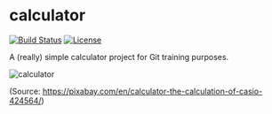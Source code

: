 # calculator

[![Build Status](https://travis-ci.org/acidyumyum/calculator.svg?branch=master)](https://travis-ci.org/acidyumyum/calculator)
[![License](http://img.shields.io/:license-mit-blue.svg)](https://github.com/fh-erfurt/calculator/blob/master/LICENSE)

A (really) simple calculator project for Git training purposes.

![calculator](calculator.jpg)

(Source: https://pixabay.com/en/calculator-the-calculation-of-casio-424564/)
